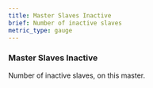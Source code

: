 ```yaml
---
title: Master Slaves Inactive
brief: Number of inactive slaves
metric_type: gauge
---
```

### Master Slaves Inactive

Number of inactive slaves, on this master.